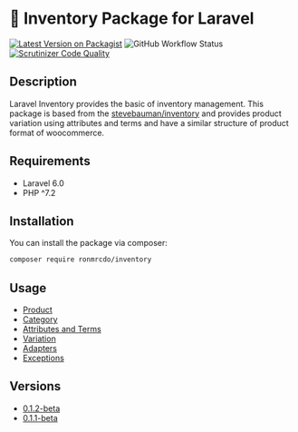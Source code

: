 # :construction: Inventory Package for Laravel

[![Latest Version on Packagist](https://img.shields.io/packagist/v/ronmrcdo/inventory.svg?style=flat-square)](https://packagist.org/packages/ronmrcdo/inventory)
![GitHub Workflow Status](https://img.shields.io/github/workflow/status/ronmrcdo/laravel-inventory/run-tests?label=tests)
[![Scrutinizer Code Quality](https://scrutinizer-ci.com/g/ronmrcdo/laravel-inventory/badges/quality-score.png?b=master)](https://scrutinizer-ci.com/g/ronmrcdo/laravel-inventory/?branch=master)


## Description
Laravel Inventory provides the basic of inventory management. This package is based from the <a href="https://github.com/mauricecalhoun/inventory">stevebauman/inventory</a> and provides product variation using attributes and terms and have a similar structure of product format of woocommerce.

## Requirements
* Laravel 6.0
* PHP ^7.2

## Installation

You can install the package via composer:

```bash
composer require ronmrcdo/inventory
```

## Usage

<ul>
    <li><a href="docs/Product.md">Product</a></li>
    <li><a href="docs/Category.md">Category</a></li>
    <li><a href="docs/Attributes.md">Attributes and Terms</a></li>
    <li><a href="docs/Variation.md">Variation</a></li>
    <li><a href="docs/Adapters.md">Adapters</a></li>
    <li><a href="docs/Exceptions.md">Exceptions</a></li>
</ul>

## Versions

<ul>
    <li><a href="https://github.com/ronmrcdo/laravel-inventory/releases/tag/v0.1.2-beta">0.1.2-beta</a></li>
    <li><a href="https://github.com/ronmrcdo/laravel-inventory/releases/tag/v0.1.1-beta">0.1.1-beta</a></li>
</ul>

